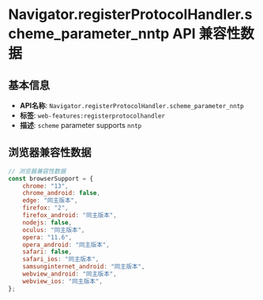 # Navigator.registerProtocolHandler.scheme_parameter_nntp API 兼容性数据

## 基本信息

- **API名称**: `Navigator.registerProtocolHandler.scheme_parameter_nntp`
- **标签**: `web-features:registerprotocolhandler`
- **描述**: `scheme` parameter supports `nntp`

## 浏览器兼容性数据

```javascript
// 浏览器兼容性数据
const browserSupport = {
    chrome: "13",
    chrome_android: false,
    edge: "同主版本",
    firefox: "2",
    firefox_android: "同主版本",
    nodejs: false,
    oculus: "同主版本",
    opera: "11.6",
    opera_android: "同主版本",
    safari: false,
    safari_ios: "同主版本",
    samsunginternet_android: "同主版本",
    webview_android: "同主版本",
    webview_ios: "同主版本",
};

```

